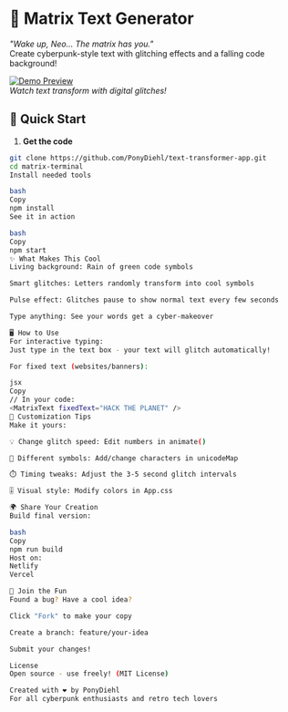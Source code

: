 # 🌌 Matrix Text Generator 

*"Wake up, Neo... The matrix has you."*  
Create cyberpunk-style text with glitching effects and a falling code background!

[![Demo Preview](./media/demo.gif)](https://your-demo-link.com)  
*Watch text transform with digital glitches!*

## 🚀 Quick Start

1. **Get the code**  
```bash
git clone https://github.com/PonyDiehl/text-transformer-app.git
cd matrix-terminal
Install needed tools

bash
Copy
npm install
See it in action

bash
Copy
npm start
✨ What Makes This Cool
Living background: Rain of green code symbols

Smart glitches: Letters randomly transform into cool symbols

Pulse effect: Glitches pause to show normal text every few seconds

Type anything: See your words get a cyber-makeover

🖥️ How to Use
For interactive typing:
Just type in the text box - your text will glitch automatically!

For fixed text (websites/banners):

jsx
Copy
// In your code:
<MatrixText fixedText="HACK THE PLANET" />
🎨 Customization Tips
Make it yours:

💡 Change glitch speed: Edit numbers in animate()

🌈 Different symbols: Add/change characters in unicodeMap

⏱️ Timing tweaks: Adjust the 3-5 second glitch intervals

🎚️ Visual style: Modify colors in App.css

🌍 Share Your Creation
Build final version:

bash
Copy
npm run build
Host on:
Netlify
Vercel

🤝 Join the Fun
Found a bug? Have a cool idea?

Click "Fork" to make your copy

Create a branch: feature/your-idea

Submit your changes!

License
Open source - use freely! (MIT License)

Created with ❤️ by PonyDiehl
For all cyberpunk enthusiasts and retro tech lovers